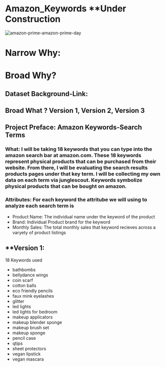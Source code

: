# Amazon_Keywords **Under Construction

![amazon-prime-amazon-prime-day](https://user-images.githubusercontent.com/104231685/185825529-4c0616d4-bda6-4376-8c2b-f385cce1aca7.gif)





# Narrow Why: 
# Broad Why? 

## Dataset Background-Link: 


## Broad What ? Version 1, Version 2, Version 3

## Project Preface: Amazon Keywords-Search Terms
### What: I will be taking 18 keywords that you can type into the amazon search bar at amazon.com. These 18 keywords represent physical products that can be purchased from their website. From there, I will be evaluating the search results products pages under that key term. I will be collecting  my own data on each term via junglescout. Keywords symbolize physical products that can be bought on amazon. 
### Attributes: For each keyword the attritube we will using to analyze each search term is 
* Product Name: The individual name under the keyword of the product 
* Brand: Individual Product brand for the keyword
* Monthly Sales: The total monthly sales that keyword recieves across a varyety of product listings 

## **Version 1:

18 Keywords used 
* bathbombs 
* bellydance wings 
* coin scarf
* cotton balls 
* eco friendly pencils
* faux mink eyelashes
* glitter
* led lights
* led lights for bedroom
* makeup applicators 
* makeup blender sponge 
* makeup brush set 
* makeup sponge 
* pencil case 
* qtips 
* sheet protectors 
* vegan lipstick 
* vegan mascara


